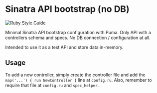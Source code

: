 # Sinatra API bootstrap (no DB)

[![Ruby Style Guide](https://img.shields.io/badge/code_style-rubocop-brightgreen.svg)](https://github.com/rubocop-hq/rubocop)

Minimal Sinatra API bootstrap configuration with Puma. Only API with a controllers schema and specs. No DB connection / configuration at all.

Intended to use it as a test API and store data in-memory.

## Usage

To add a new controller, simply create the controller file and add the `map('...') { run NewController }` line at `config.ru`. Also, remember to require that file at `config.ru` and `spec_helper`.
